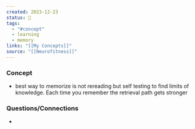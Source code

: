 ```yaml
---
created: 2023-12-23
status: 🔴
tags:
  - "#concept"
  - learning
  - memory
links: "[[My Concepts]]"
source: "[[Neurofitness]]"
---
```

### Concept
- best way to memorize is not rereading but self testing to find limits of knowledge. Each time you remember the retrieval path gets stronger
### Questions/Connections
- 